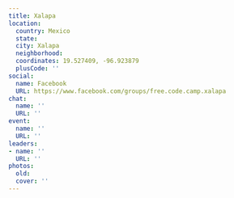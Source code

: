 ```yaml
---
title: Xalapa
location:
  country: Mexico
  state: 
  city: Xalapa
  neighborhood: 
  coordinates: 19.527409, -96.923879
  plusCode: ''
social:
  name: Facebook
  URL: https://www.facebook.com/groups/free.code.camp.xalapa
chat:
  name: ''
  URL: ''
event:
  name: ''
  URL: ''
leaders:
- name: ''
  URL: ''
photos:
  old: 
  cover: ''
---
```


